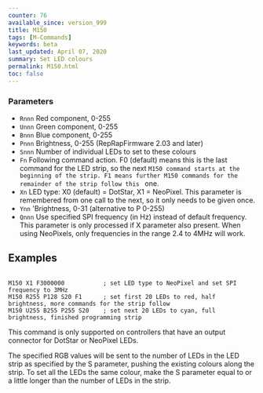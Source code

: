 ```yaml
---
counter: 76
available_since: version_999
title: M150
tags: [M-Commands] 
keywords: beta 
last_updated: April 07, 2020 
summary: Set LED colours 
permalink: M150.html
toc: false 
---
```



### Parameters

* `Rnnn` Red component, 0-255
* `Unnn` Green component, 0-255
* `Bnnn` Blue component, 0-255
* `Pnnn` Brightness, 0-255 (RepRapFirmware 2.03 and later)
* `Snnn` Number of individual LEDs to set to these colours
* `Fn` Following command action. F0 (default) means this is the last command for the LED strip, so the next ` M150 command starts at the beginning of the strip. F1 means further M150 commands for the remainder of the strip follow this  ` one.
* `Xn` LED type: X0 (default) = DotStar, X1 = NeoPixel. This parameter is remembered from one call to the next, so it only needs to be given once.
* `Ynn` 'Brightness, 0-31 (alternative to P 0-255)
* `Qnnn` Use specified SPI frequency (in Hz) instead of default frequency. This parameter is only processed if X parameter also present. When using NeoPixels, only frequencies in the range 2.4 to 4MHz will work.

## Examples

```

M150 X1 F3000000           ; set LED type to NeoPixel and set SPI frequency to 3MHz
M150 R255 P128 S20 F1      ; set first 20 LEDs to red, half brightness, more commands for the strip follow
M150 U255 B255 P255 S20    ; set next 20 LEDs to cyan, full brightness, finished programming strip

```

This command is only supported on controllers that have an output connector for DotStar or NeoPixel LEDs.

The specified RGB values will be sent to the number of LEDs in the LED  strip as specified by the S parameter, pushing the existing colours along the strip. To set all the LEDs the same colour, make the S parameter equal to or a little longer than the number of LEDs in the strip.

